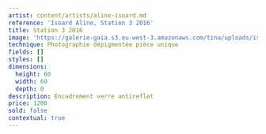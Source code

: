 ```yaml
---
artist: content/artists/aline-isoard.md
reference: 'Isoard Aline, Station 3 2016'
title: Station 3 2016
image: 'https://galerie-gaia.s3.eu-west-3.amazonaws.com/tina/uploads/isoard-aline/galerie-gaia-aline-isoardstation 3_2016 60x60w.jpg'
technique: Photographie dépigmentée pièce unique
fields: []
styles: []
dimensions:
  height: 60
  width: 60
  depth: 0
description: Encadrement verre antireflet
price: 1200
sold: false
contextual: true
---
```


